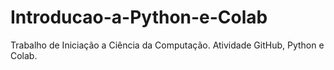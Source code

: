 # Introducao-a-Python-e-Colab

Trabalho de Iniciação a Ciência da Computação. Atividade GitHub, Python e Colab. 
